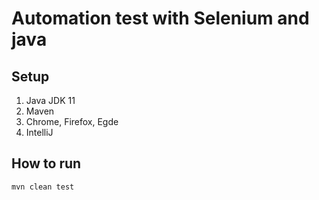 # Automation test with Selenium and java

## Setup
1. Java JDK 11
2. Maven
3. Chrome, Firefox, Egde
4. IntelliJ

## How to run
```
mvn clean test
```
